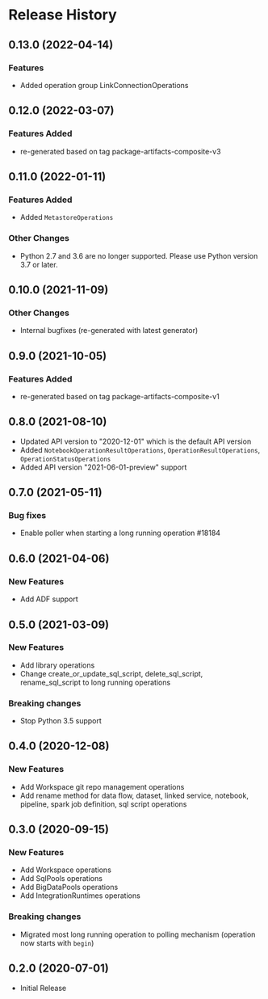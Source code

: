# Release History

## 0.13.0 (2022-04-14)

### Features

  - Added operation group LinkConnectionOperations

## 0.12.0 (2022-03-07)

### Features Added

- re-generated based on tag package-artifacts-composite-v3

## 0.11.0 (2022-01-11)

### Features Added

- Added `MetastoreOperations`

### Other Changes

- Python 2.7 and 3.6 are no longer supported. Please use Python version 3.7 or later.

## 0.10.0 (2021-11-09)

### Other Changes

- Internal bugfixes (re-generated with latest generator)

## 0.9.0 (2021-10-05)

### Features Added

- re-generated based on tag package-artifacts-composite-v1

## 0.8.0 (2021-08-10)

- Updated API version to "2020-12-01" which is the default API version
- Added `NotebookOperationResultOperations`, `OperationResultOperations`, `OperationStatusOperations`
- Added API version "2021-06-01-preview" support

## 0.7.0 (2021-05-11)

### Bug fixes

- Enable poller when starting a long running operation    #18184

## 0.6.0 (2021-04-06)

### New Features

- Add ADF support

## 0.5.0 (2021-03-09)

### New Features

- Add library operations
- Change create_or_update_sql_script, delete_sql_script, rename_sql_script to long running operations

### Breaking changes

- Stop Python 3.5 support

## 0.4.0 (2020-12-08)

### New Features

- Add Workspace git repo management operations
- Add rename method for data flow, dataset, linked service, notebook, pipeline, spark job definition, sql script operations

## 0.3.0 (2020-09-15)

### New Features

- Add Workspace operations
- Add SqlPools operations
- Add BigDataPools operations
- Add IntegrationRuntimes operations

### Breaking changes

- Migrated most long running operation to polling mechanism (operation now starts with `begin`)

## 0.2.0 (2020-07-01)

* Initial Release

